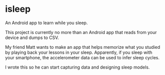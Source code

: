 isleep
======

An Android app to learn while you sleep.

This project is currently no more than an Android app that reads from your device and dumps to CSV.

My friend Matt wants to make an app that helps memorize what you studied by playing back your lessons in your sleep.
Apparently, if you sleep with your smartphone, the accelerometer data can be used to infer sleep cycles.

I wrote this so he can start capturing data and designing sleep models.
